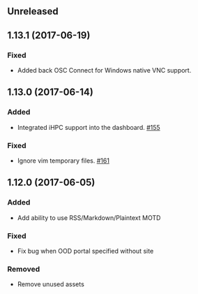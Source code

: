 ## Unreleased

## 1.13.1 (2017-06-19)

### Fixed

  - Added back OSC Connect for Windows native VNC support.

## 1.13.0 (2017-06-14)

### Added

  - Integrated iHPC support into the dashboard. [#155](https://github.com/OSC/ood-dashboard/pull/155)

### Fixed

  - Ignore vim temporary files. [#161](https://github.com/OSC/ood-dashboard/issues/161)

## 1.12.0 (2017-06-05)

### Added

  - Add ability to use RSS/Markdown/Plaintext MOTD

### Fixed

  - Fix bug when OOD portal specified without site

### Removed

  - Remove unused assets
